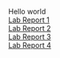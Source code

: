 Hello world\
[Lab Report 1](lab-report-1-week-2.html) \
[Lab Report 2](lab-report-2-week4.html) \
[Lab Report 3](lab-report-3-week-6.html) \
[Lab Report 4](lab-report-4-week-8.html) 
